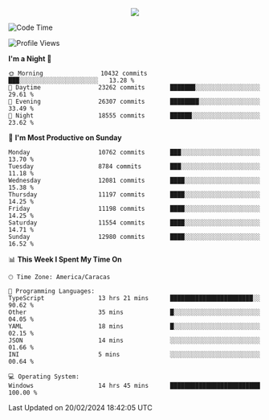 <p align="center">
  <a href="http://www.github.com/thevacs">
    <img src="https://github-readme-streak-stats.herokuapp.com/?user=thevacs&stroke=ffffff&background=1c1917&ring=0891b2&fire=0891b2&currStreakNum=ffffff&currStreakLabel=0891b2&sideNums=ffffff&sideLabels=ffffff&dates=ffffff&hide_border=true" />
  </a>
</p>

<!--START_SECTION:waka-->
![Code Time](http://img.shields.io/badge/Code%20Time-2%2C030%20hrs%2038%20mins-blue)

![Profile Views](http://img.shields.io/badge/Profile%20Views-0-blue)

**I'm a Night 🦉** 

```text
🌞 Morning                10432 commits       ███░░░░░░░░░░░░░░░░░░░░░░   13.28 % 
🌆 Daytime                23262 commits       ███████░░░░░░░░░░░░░░░░░░   29.61 % 
🌃 Evening                26307 commits       ████████░░░░░░░░░░░░░░░░░   33.49 % 
🌙 Night                  18555 commits       ██████░░░░░░░░░░░░░░░░░░░   23.62 % 
```
📅 **I'm Most Productive on Sunday** 

```text
Monday                   10762 commits       ███░░░░░░░░░░░░░░░░░░░░░░   13.70 % 
Tuesday                  8784 commits        ███░░░░░░░░░░░░░░░░░░░░░░   11.18 % 
Wednesday                12081 commits       ████░░░░░░░░░░░░░░░░░░░░░   15.38 % 
Thursday                 11197 commits       ████░░░░░░░░░░░░░░░░░░░░░   14.25 % 
Friday                   11198 commits       ████░░░░░░░░░░░░░░░░░░░░░   14.25 % 
Saturday                 11554 commits       ████░░░░░░░░░░░░░░░░░░░░░   14.71 % 
Sunday                   12980 commits       ████░░░░░░░░░░░░░░░░░░░░░   16.52 % 
```


📊 **This Week I Spent My Time On** 

```text
🕑︎ Time Zone: America/Caracas

💬 Programming Languages: 
TypeScript               13 hrs 21 mins      ███████████████████████░░   90.62 % 
Other                    35 mins             █░░░░░░░░░░░░░░░░░░░░░░░░   04.05 % 
YAML                     18 mins             █░░░░░░░░░░░░░░░░░░░░░░░░   02.15 % 
JSON                     14 mins             ░░░░░░░░░░░░░░░░░░░░░░░░░   01.66 % 
INI                      5 mins              ░░░░░░░░░░░░░░░░░░░░░░░░░   00.64 % 

💻 Operating System: 
Windows                  14 hrs 45 mins      █████████████████████████   100.00 % 
```


 Last Updated on 20/02/2024 18:42:05 UTC
<!--END_SECTION:waka-->
